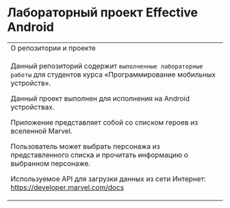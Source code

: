 # Лабораторный проект Effective Android
<table>
 <tr>
    <td width="100%">О репозитории и проекте</td>
 </tr>
 <tr>
    <td>
      <p>Данный репозиторий содержит <code>выполненные лабораторные работы</code> для студентов курса «Программирование мобильных устройств».</p>
      <p>Данный проект выполнен для исполнения на Android устройствах.</p>
      <p>Приложение представляет собой со списком героев из вселенной Marvel.</p>
      <p>Пользователь может выбрать персонажа из представленного списка и прочитать информацию о выбранном персонаже.</p>
      <p>Используемое API для загрузки данных из сети Интернет: <a href="https://developer.marvel.com/docs">https://developer.marvel.com/docs</a><p>
</table>
